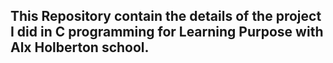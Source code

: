 ## This Repository contain the details of the project I did in C programming for Learning Purpose with Alx Holberton school.
